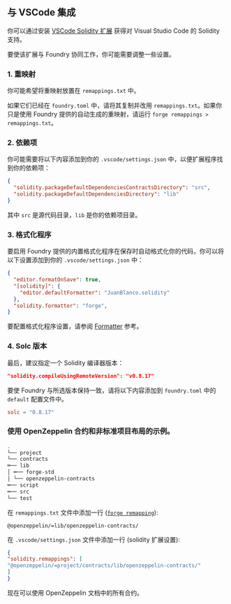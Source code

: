 ## 与 VSCode 集成

你可以通过安装 [VSCode Solidity 扩展](https://github.com/juanfranblanco/vscode-solidity) 获得对 Visual Studio Code 的 Solidity 支持。

要使该扩展与 Foundry 协同工作，你可能需要调整一些设置。

### 1. 重映射

你可能希望将重映射放置在 `remappings.txt` 中。

如果它们已经在 `foundry.toml` 中，请将其复制并改用 `remappings.txt`。如果你只是使用 Foundry 提供的自动生成的重映射，请运行 `forge remappings > remappings.txt`。

### 2. 依赖项

你可能需要将以下内容添加到你的 `.vscode/settings.json` 中，以便扩展程序找到你的依赖项：

```json
{
  "solidity.packageDefaultDependenciesContractsDirectory": "src",
  "solidity.packageDefaultDependenciesDirectory": "lib"
}
```

其中 `src` 是源代码目录，`lib` 是你的依赖项目录。

### 3. 格式化程序

要启用 Foundry 提供的内置格式化程序在保存时自动格式化你的代码，你可以将以下设置添加到你的 `.vscode/settings.json` 中：

```json
{
  "editor.formatOnSave": true,
  "[solidity]": {
    "editor.defaultFormatter": "JuanBlanco.solidity" 
  },
  "solidity.formatter": "forge",
}
```

要配置格式化程序设置，请参阅 [Formatter](../reference/config/formatter.md) 参考。

### 4. Solc 版本

最后，建议指定一个 Solidity 编译器版本：

```json
"solidity.compileUsingRemoteVersion": "v0.8.17"
```

要使 Foundry 与所选版本保持一致，请将以下内容添加到 `foundry.toml` 中的 `default` 配置文件中。

```toml
solc = "0.8.17"
```

### 使用 OpenZeppelin 合约和非标准项目布局的示例。

```bash
.
└── project
└── contracts
═── lib
│ ═── forge-std
│ └── openzeppelin-contracts
═── script
═── src
└── test
```

在 `remappings.txt` 文件中添加一行 ([`forge remapping`](../projects/dependencies.md#remapping-dependencies)):

```solidity
@openzeppelin/=lib/openzeppelin-contracts/
```

在 `.vscode/settings.json` 文件中添加一行 (solidity 扩展设置):

```json
{
"solidity.remappings": [
"@openzeppelin/=project/contracts/lib/openzeppelin-contracts/"
]
}
```

现在可以使用 OpenZeppelin 文档中的所有合约。

```javascript 从 "@openzeppelin/contracts/token/ERC20/ERC20.sol" 导入 {ERC20}；
````